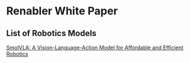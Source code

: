 # Renabler White Paper

## List of Robotics Models
[SmolVLA: A Vision-Language-Action Model for Affordable and Efficient Robotics
](https://arxiv.org/abs/2506.01844)


